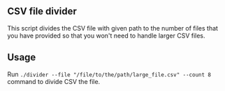 ## CSV file divider
This script divides the CSV file with given path to the number of files that you have provided so that you won't need to handle larger CSV files.

## Usage
Run `./divider --file "/file/to/the/path/large_file.csv" --count 8` command to divide CSV the file.
